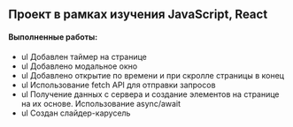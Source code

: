 ## Проект в рамках изучения JavaScript, React

#### Выполненные работы:
- ul Добавлен таймер на странице
- ul Добавлено модальное окно
- ul Добавлено открытие по времени и при скролле страницы в конец
- ul Использование fetch API для отправки запросов
- ul Получение данных с сервера и создание элементов на странице на их основе. Использование async/await
- ul Создан слайдер-карусель



